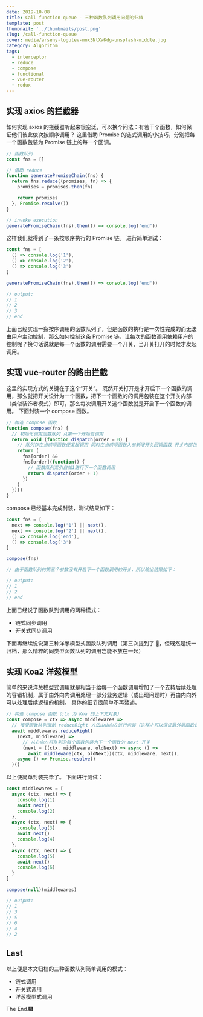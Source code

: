 ```yaml
---
date: 2019-10-08
title: Call function queue - 三种函数队列调用问题的归档
template: post
thumbnail: '../thumbnails/post.png'
slug: /call-function-queue
cover: media/arseny-togulev-mnx3NlXwKdg-unsplash-middle.jpg
category: Algorithm
tags:
  - interceptor
  - reduce
  - compose
  - functional
  - vue-router
  - redux
---
```


## 实现 axios 的拦截器

如何实现 axios 的拦截器听起来很空泛，可以换个问法：有若干个函数，如何保证他们彼此依次按顺序调用？
这里借助 Promise 的链式调用的小技巧，分别把每一个函数包装为 Promise 链上的每一个回调。

```js
// 函数队列
const fns = []

// 借助 reduce
function generatePromiseChain(fns) {
  return fns.reduce((promises, fn) => {
    promises = promises.then(fn)

    return promises
  }, Promise.resolve())
}

// invoke execution
generatePromiseChain(fns).then(() => console.log('end'))
```

这样我们就得到了一条按顺序执行的 Promise 链。
进行简单测试：

```js
const fns = [
  () => console.log('1'),
  () => console.log('2'),
  () => console.log('3')
]

generatePromiseChain(fns).then(() => console.log('end'))

// output:
// 1
// 2
// 3
// end
```

上面已经实现一条按序调用的函数队列了，但是函数的执行是一次性完成的而无法由用户主动控制，那么如何控制这条 Promise 链，让每次的函数调用依赖用户的控制呢？换句话说就是每一个函数的调用需要一个开关，当开关打开的时候才发起调用。

## 实现 vue-router 的路由拦截

这里的实现方式的关键在于这个“开关”。
既然开关打开是才开启下一个函数的调用，那么就把开关设计为一个函数，把下一个函数的的调用包装在这个开关内部（类似装饰者模式）即可，那么每次调用开关这个函数就是开启下一个函数的调用。
下面封装一个 compose 函数。

```js
// 构造 compose 函数
function compose(fns) {
  // 初始化调用函数队列 从第一个开始自调用
  return void (function dispatch(order = 0) {
    // 队列存在当前项函数便发起调用 同时在当前项函数入参新增开关回调函数 开关内部包装下一个函数的调用
    return (
      fns[order] &&
      fns[order](function() {
        // 函数队列索引自加1进行下一个函数调用
        return dispatch(order + 1)
      })
    )
  })()
}
```

compose 已经基本完成封装，测试结果如下：

```js
const fns = [
  next => console.log('1') || next(),
  next => console.log('2') || next(),
  () => console.log('end'),
  () => console.log('3')
]

compose(fns)

// 由于函数队列的第三个参数没有开启下一个函数调用的开关，所以输出结果如下：

// output:
// 1
// 2
// end
```

上面已经说了函数队列调用的两种模式：

- 链式同步调用
- 开关式同步调用

下面再继续说说第三种洋葱模型式函数队列调用（第三次提到了 🤣，但既然是统一归档，那么精粹的同类型函数队列的调用岂能不放在一起）

## 实现 Koa2 洋葱模型

简单的来说洋葱模型式调用就是相当于给每一个函数调用增加了一个支持后续处理的容错机制，属于由外向内调用处理一部分业务逻辑（或出现问题时）再由内向外可以处理后续逻辑的机制。
具体的细节很简单不再赘述。

```js
// 构造 compose 函数（ctx 为 Koa 的上下文对象）
const compose = ctx => async middlewares =>
  // 接受函数队列借助 reduceRight 方法由由向左进行包装（这样才可以保证最外层函数是队列的第一个最先执行）
  await middlewares.reduceRight(
    (next, middleware) =>
      // 从右向左将队列的每个函数包装为下一个函数的 next 开关
      (next = ((ctx, middleware, oldNext) => async () =>
        await middleware(ctx, oldNext))(ctx, middleware, next)),
    async () => Promise.resolve()
  )()
```

以上便简单封装完毕了。
下面进行测试：

```js
const middlewares = [
  async (ctx, next) => {
    console.log(1)
    await next()
    console.log(2)
  },
  async (ctx, next) => {
    console.log(3)
    await next()
    console.log(4)
  },
  async (ctx, next) => {
    console.log(5)
    await next()
    console.log(6)
  }
]

compose(null)(middlewares)

// output:
// 1
// 3
// 5
// 6
// 4
// 2
```

## Last

以上便是本文归档的三种函数队列简单调用的模式：

- 链式调用
- 开关式调用
- 洋葱模型式调用

The End.🎆

